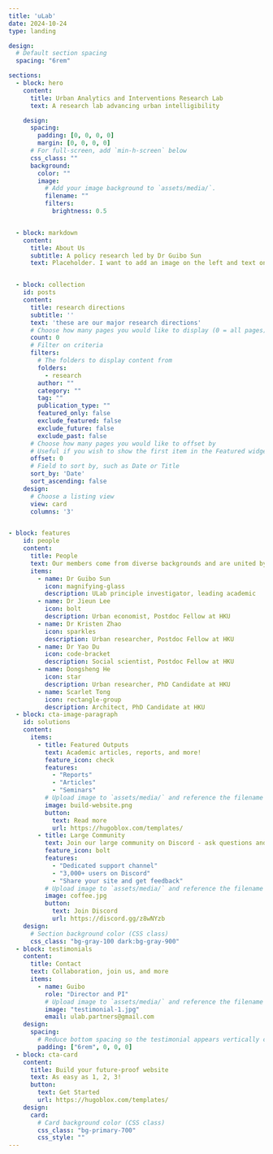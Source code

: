 ```yaml
---
title: 'uLab'
date: 2024-10-24
type: landing

design:
  # Default section spacing
  spacing: "6rem"

sections:
  - block: hero
    content:
      title: Urban Analytics and Interventions Research Lab
      text: A research lab advancing urban intelligibility

    design:
      spacing:
        padding: [0, 0, 0, 0]
        margin: [0, 0, 0, 0]
      # For full-screen, add `min-h-screen` below
      css_class: ""
      background:
        color: ""
        image:
          # Add your image background to `assets/media/`.
          filename: ""
          filters:
            brightness: 0.5


  - block: markdown
    content:
      title: About Us
      subtitle: A policy research led by Dr Guibo Sun
      text: Placeholder. I want to add an image on the left and text on the right


  - block: collection
    id: posts
    content:
      title: research directions
      subtitle: ''
      text: 'these are our major research directions'
      # Choose how many pages you would like to display (0 = all pages)
      count: 0
      # Filter on criteria
      filters:
        # The folders to display content from
        folders:
          - research
        author: ""
        category: ""
        tag: ""
        publication_type: ""
        featured_only: false
        exclude_featured: false
        exclude_future: false
        exclude_past: false
      # Choose how many pages you would like to offset by
      # Useful if you wish to show the first item in the Featured widget
      offset: 0
      # Field to sort by, such as Date or Title
      sort_by: 'Date'
      sort_ascending: false
    design:
      # Choose a listing view
      view: card
      columns: '3'


- block: features
    id: people
    content:
      title: People
      text: Our members come from diverse backgrounds and are united by URBAN
      items:
        - name: Dr Guibo Sun
          icon: magnifying-glass
          description: ULab principle investigator, leading academic
        - name: Dr Jieun Lee
          icon: bolt
          description: Urban economist, Postdoc Fellow at HKU
        - name: Dr Kristen Zhao
          icon: sparkles
          description: Urban researcher, Postdoc Fellow at HKU
        - name: Dr Yao Du
          icon: code-bracket
          description: Social scientist, Postdoc Fellow at HKU
        - name: Dongsheng He
          icon: star
          description: Urban researcher, PhD Candidate at HKU
        - name: Scarlet Tong
          icon: rectangle-group
          description: Architect, PhD Candidate at HKU
  - block: cta-image-paragraph
    id: solutions
    content:
      items:
        - title: Featured Outputs
          text: Academic articles, reports, and more!
          feature_icon: check
          features:
            - "Reports"
            - "Articles"
            - "Seminars"
          # Upload image to `assets/media/` and reference the filename here
          image: build-website.png
          button:
            text: Read more
            url: https://hugoblox.com/templates/
        - title: Large Community
          text: Join our large community on Discord - ask questions and get live responses
          feature_icon: bolt
          features:
            - "Dedicated support channel"
            - "3,000+ users on Discord"
            - "Share your site and get feedback"
          # Upload image to `assets/media/` and reference the filename here
          image: coffee.jpg
          button:
            text: Join Discord
            url: https://discord.gg/z8wNYzb
    design:
      # Section background color (CSS class)
      css_class: "bg-gray-100 dark:bg-gray-900"
  - block: testimonials
    content:
      title: Contact
      text: Collaboration, join us, and more
      items:
        - name: Guibo
          role: "Director and PI"
          # Upload image to `assets/media/` and reference the filename here
          image: "testimonial-1.jpg"
          email: ulab.partners@gmail.com
    design:
      spacing:
        # Reduce bottom spacing so the testimonial appears vertically centered between sections
        padding: ["6rem", 0, 0, 0]
  - block: cta-card
    content:
      title: Build your future-proof website
      text: As easy as 1, 2, 3!
      button:
        text: Get Started
        url: https://hugoblox.com/templates/
    design:
      card:
        # Card background color (CSS class)
        css_class: "bg-primary-700"
        css_style: ""
---
```

